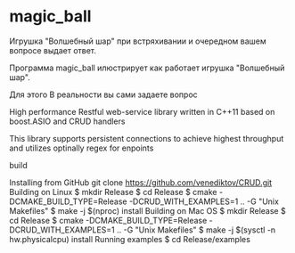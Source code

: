 # magic_ball
Игрушка "Волшебный шар" при встряхивании и очередном вашем вопросе выдает ответ.

Программа magic_ball илюстрирует как работает игрушка "Волшебный шар".

Для этого
В реальности вы сами задаете вопрос

High performance Restful web-service library written in C++11 based on boost.ASIO and CRUD handlers

This library supports persistent connections to achieve highest throughput and utilizes optinally regex for enpoints

build 

Installing from GitHub
git clone https://github.com/venediktov/CRUD.git
Building on Linux
$ mkdir Release
$ cd Release
$ cmake -DCMAKE_BUILD_TYPE=Release -DCRUD_WITH_EXAMPLES=1 .. -G "Unix Makefiles"
$ make -j $(nproc) install
Building on Mac OS
$ mkdir Release
$ cd Release
$ cmake -DCMAKE_BUILD_TYPE=Release -DCRUD_WITH_EXAMPLES=1 .. -G "Unix Makefiles"
$ make -j $(sysctl -n hw.physicalcpu) install
Running examples
$ cd Release/examples
